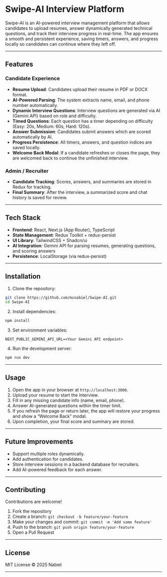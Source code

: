 # Swipe-AI Interview Platform

Swipe-AI is an AI-powered interview management platform that allows candidates to upload resumes, answer dynamically generated technical questions, and track their interview progress in real-time. The app ensures a smooth and persistent experience, saving timers, answers, and progress locally so candidates can continue where they left off.

---

## **Features**

### **Candidate Experience**

* **Resume Upload**: Candidates upload their resume in PDF or DOCX format.
* **AI-Powered Parsing**: The system extracts name, email, and phone number automatically.
* **Dynamic Interview Questions**: Interview questions are generated via AI (Gemini API) based on role and difficulty.
* **Timed Questions**: Each question has a timer depending on difficulty (Easy: 20s, Medium: 60s, Hard: 120s).
* **Answer Submission**: Candidates submit answers which are scored automatically by AI.
* **Progress Persistence**: All timers, answers, and question indices are saved locally.
* **Welcome Back Modal**: If a candidate refreshes or closes the page, they are welcomed back to continue the unfinished interview.

### **Admin / Recruiter**

* **Candidate Tracking**: Scores, answers, and summaries are stored in Redux for tracking.
* **Final Summary**: After the interview, a summarized score and chat history is saved for review.

---

## **Tech Stack**

* **Frontend**: React, Next.js (App Router), TypeScript
* **State Management**: Redux Toolkit + redux-persist
* **UI Library**: TailwindCSS + Shadcn/ui
* **AI Integration**: Gemini API for parsing resumes, generating questions, and scoring answers
* **Persistence**: LocalStorage (via redux-persist)

---

## **Installation**

1. Clone the repository:

```bash
git clone https://github.com/msnabiel/Swipe-AI.git
cd Swipe-AI
```

2. Install dependencies:

```bash
npm install
```

3. Set environment variables:

```env
NEXT_PUBLIC_GEMINI_API_URL=<Your Gemini API endpoint>
```

4. Run the development server:

```bash
npm run dev
```

---

## **Usage**

1. Open the app in your browser at `http://localhost:3000`.
2. Upload your resume to start the interview.
3. Fill in any missing candidate info (name, email, phone).
4. Answer AI-generated questions within the timer limit.
5. If you refresh the page or return later, the app will restore your progress and show a “Welcome Back” modal.
6. Upon completion, your final score and summary are stored.

---

## **Future Improvements**

* Support multiple roles dynamically.
* Add authentication for candidates.
* Store interview sessions in a backend database for recruiters.
* Add AI-powered feedback for each answer.

---

## **Contributing**

Contributions are welcome!

1. Fork the repository
2. Create a branch: `git checkout -b feature/your-feature`
3. Make your changes and commit: `git commit -m 'Add some feature'`
4. Push to the branch: `git push origin feature/your-feature`
5. Open a Pull Request

---

## **License**

MIT License © 2025 Nabiel

---
